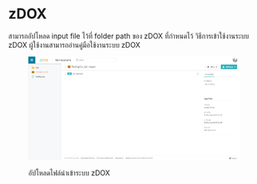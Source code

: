 # zDOX

สามารถอัปโหลด input file ไว้ที่ folder path ของ zDOX ที่กำหนดไว้  วิธีการเข้าใช้งานระบบ zDOX ผู้ใช้งานสามารถอ่านคู่มือใช้งานระบบ zDOX

<figure><img src="../.gitbook/assets/image (429) (1).png" alt=""><figcaption><p>อัปโหลดไฟล์นำเข้าระบบ zDOX</p></figcaption></figure>
